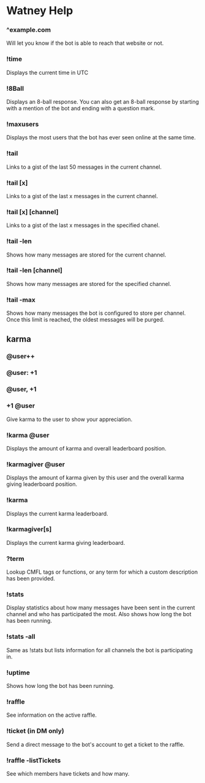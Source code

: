 # Watney Help

### ^example.com

Will let you know if the bot is able to reach that website or not.

### !time

Displays the current time in UTC

### !8Ball

Displays an 8-ball response.  You can also get an 8-ball response by starting with a mention of the bot and ending with a question mark.

### !maxusers

Displays the most users that the bot has ever seen online at the same time.

### !tail

Links to a gist of the last 50 messages in the current channel.

### !tail [x]

Links to a gist of the last x messages in the current channel.
 
### !tail [x] [channel]

Links to a gist of the last x messages in the specified chanel.

### !tail -len

Shows how many messages are stored for the current channel.

### !tail -len [channel]

Shows how many messages are stored for the specified channel.

### !tail -max

Shows how many messages the bot is configured to store per channel.  Once this limit is reached, the oldest messages will be purged.

## karma

### @user++
### @user: +1
### @user, +1
### +1 @user

Give karma to the user to show your appreciation.

### !karma @user

Displays the amount of karma and overall leaderboard position.

### !karmagiver @user

Displays the amount of karma given by this user and the overall karma giving leaderboard position.

### !karma

Displays the current karma leaderboard.

### !karmagiver[s]

Displays the current karma giving leaderboard.

### ?term

Lookup CMFL tags or functions, or any term for which a custom description has been provided.

### !stats

Display statistics about how many messages have been sent in the current channel and who has participated the most. Also shows how long the bot has been running.

### !stats -all

Same as !stats but lists information for all channels the bot is participating in.

### !uptime

Shows how long the bot has been running.

### !raffle

See information on the active raffle.

### !ticket (in DM only)

Send a direct message to the bot's account to get a ticket to the raffle.

### !raffle -listTickets

See which members have tickets and how many.
